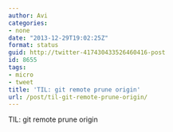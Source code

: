 ```yaml
---
author: Avi
categories:
- none
date: "2013-12-29T19:02:25Z"
format: status
guid: http://twitter-417430433526460416-post
id: 8655
tags:
- micro
- tweet
title: 'TIL: git remote prune origin'
url: /post/til-git-remote-prune-origin/
---
```

TIL: git remote prune origin